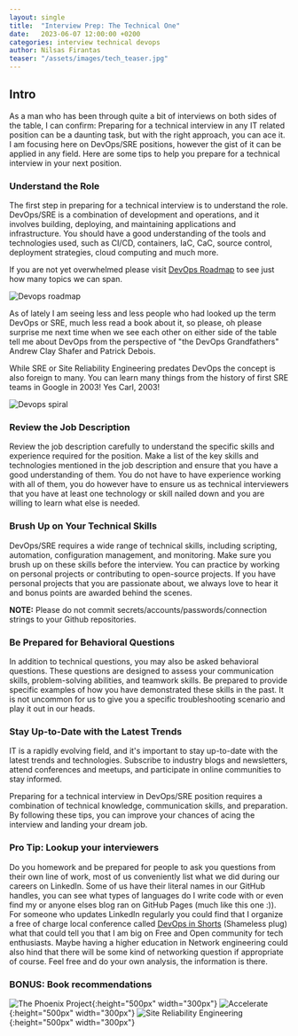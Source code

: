 ```yaml
---
layout: single
title:  "Interview Prep: The Technical One"
date:   2023-06-07 12:00:00 +0200
categories: interview technical devops
author: Nilsas Firantas
teaser: "/assets/images/tech_teaser.jpg"
---
```


## Intro

As a man who has been through quite a bit of interviews on both sides of the table, I can confirm:
Preparing for a technical interview in any IT related position can be a daunting task,
but with the right approach, you can ace it. I am focusing here on DevOps/SRE positions, however the gist of it can be applied in any field.
Here are some tips to help you prepare for a technical interview in your next position.

### Understand the Role

The first step in preparing for a technical interview is to understand the role. 
DevOps/SRE is a combination of development and operations, and it involves building, 
deploying, and maintaining applications and infrastructure. You should have a good 
understanding of the tools and technologies used, such as CI/CD, containers, IaC, CaC, 
source control, deployment strategies, cloud computing and much more.

If you are not yet overwhelmed please visit [DevOps Roadmap](https://roadmap.sh/devops) to see
just how many topics we can span.

![Devops roadmap](/assets/images/devops_roadmap.png)

As of lately I am seeing less and less people who had looked up the term DevOps or SRE, 
much less read a book about it, so please, oh please surprise me 
next time when we see each other on either side of the table tell me about DevOps
from the perspective of "the DevOps Grandfathers" Andrew Clay Shafer and Patrick Debois.

While SRE or Site Reliability Engineering predates DevOps the concept is also foreign to many.
You can learn many things from the history of first SRE teams in Google in 2003! Yes Carl, 2003!

![Devops spiral](/assets/images/devops.png)

### Review the Job Description

Review the job description carefully to understand the specific skills and experience 
required for the position. Make a list of the key skills and technologies mentioned 
in the job description and ensure that you have a good understanding of them.
You do not have to have experience working with all of them, you do however have to
ensure us as technical interviewers that you have at least one technology or skill
nailed down and you are willing to learn what else is needed.

### Brush Up on Your Technical Skills

DevOps/SRE requires a wide range of technical skills, including scripting, automation, 
configuration management, and monitoring. 
Make sure you brush up on these skills before the interview. 
You can practice by working on personal projects or contributing to open-source projects.
If you have personal projects that you are passionate about,
we always love to hear it and bonus points are awarded behind the scenes.

**NOTE:** Please do not commit secrets/accounts/passwords/connection strings to your Github repositories.

### Be Prepared for Behavioral Questions

In addition to technical questions, you may also be asked behavioral questions. 
These questions are designed to assess your communication skills, 
problem-solving abilities, and teamwork skills. 
Be prepared to provide specific examples of how you have demonstrated these skills in the past.
It is not uncommon for us to give you a specific troubleshooting scenario and play it out 
in our heads.

### Stay Up-to-Date with the Latest Trends

IT is a rapidly evolving field, and it's important to stay up-to-date with the latest trends and technologies. 
Subscribe to industry blogs and newsletters, attend conferences and meetups, 
and participate in online communities to stay informed.

Preparing for a technical interview in DevOps/SRE position requires a combination of technical knowledge, communication skills, and preparation. 
By following these tips, you can improve your chances of acing the interview and landing your dream job.

### Pro Tip: Lookup your interviewers

Do you homework and be prepared for people to ask you questions from their own line of work, most of us
conveniently list what we did during our careers on LinkedIn. Some of us have their literal names in
our GitHub handles, you can see what types of languages do I write code with or even find my or anyone
elses blog ran on GitHub Pages (much like this one :)). For someone who updates LinkedIn regularly you could
find that I organize a free of charge local conference called 
[DevOps in Shorts](https://emenit.com/index.php/2023/03/12/devops-in-shorts-a-lightning-talk-conference-for-devops-enthusiasts/) 
(Shameless plug) what that could tell you that I am big on Free and Open community for tech enthusiasts.
Maybe having a higher education in Network engineering could also hind that there will be some kind of
networking question if appropriate of course. Feel free and do your own analysis, the information is there.


### BONUS: Book recommendations

![The Phoenix Project](/assets/images/phoenix_project.png "DevOps Bible"){:height="500px" width="300px"}
![Accelerate](/assets/images/accelerate.png "Building an effective Organization"){:height="500px" width="300px"}
![Site Reliability Engineering](/assets/images/SRE-Book.png "SRE Book"){:height="500px" width="300px"}
